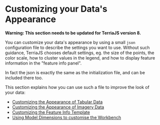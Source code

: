 # Customizing your Data's Appearance

**Warning: This section needs to be updated for TerriaJS version 8.**

You can customize your data's appearance by using a small `json` configuration file to
describe the settings you want to use. Without such guidance, TerriaJS chooses
default settings, eg. the size of the points, the color scale, how to cluster values in the
legend, and how to display feature information in the "feature info panel".

In fact the json is exactly the same as the initialization file,
and can be included there too.

This section explains how you can use such a file to improve the look of your data:

-   [Customizing the Appearance of Tabular Data](./tabular-data.md)
-   [Customizing the Appearance of Imagery Data](./imagery-data.md)
-   [Customizing the Feature Info Template](./feature-info-template.md)
-   [Using Model Dimensions to customise the Workbench](./model-dimensions.md)
